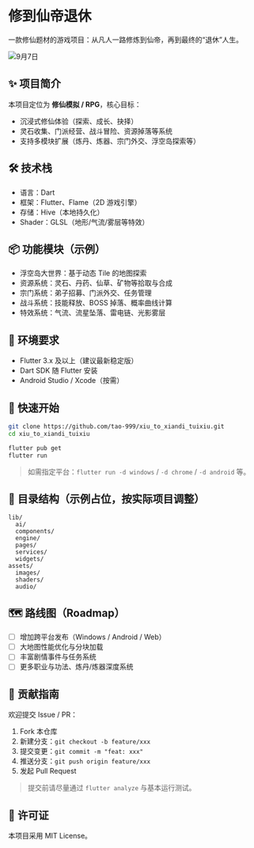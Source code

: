 # 修到仙帝退休

一款修仙题材的游戏项目：从凡人一路修炼到仙帝，再到最终的“退休”人生。

![9月7日](https://github.com/user-attachments/assets/7039d867-f299-4d29-a933-8d8282bcf844)


## ✨ 项目简介
本项目定位为 **修仙模拟 / RPG**，核心目标：
- 沉浸式修仙体验（探索、成长、抉择）
- 灵石收集、门派经营、战斗冒险、资源掉落等系统
- 支持多模块扩展（炼丹、炼器、宗门外交、浮空岛探索等）

## 🛠 技术栈
- 语言：Dart
- 框架：Flutter、Flame（2D 游戏引擎）
- 存储：Hive（本地持久化）
- Shader：GLSL（地形/气流/雾层等特效）

## 📦 功能模块（示例）
- 浮空岛大世界：基于动态 Tile 的地图探索
- 资源系统：灵石、丹药、仙草、矿物等拾取与合成
- 宗门系统：弟子招募、门派外交、任务管理
- 战斗系统：技能释放、BOSS 掉落、概率曲线计算
- 特效系统：气流、流星坠落、雷电链、光影雾层

## 🔧 环境要求
- Flutter 3.x 及以上（建议最新稳定版）
- Dart SDK 随 Flutter 安装
- Android Studio / Xcode（按需）

## 🚀 快速开始
```bash
git clone https://github.com/tao-999/xiu_to_xiandi_tuixiu.git
cd xiu_to_xiandi_tuixiu

flutter pub get
flutter run
```

> 如需指定平台：`flutter run -d windows` / `-d chrome` / `-d android` 等。

## 📁 目录结构（示例占位，按实际项目调整）
```
lib/
  ai/
  components/
  engine/
  pages/
  services/
  widgets/
assets/
  images/
  shaders/
  audio/
```

## 🗺 路线图（Roadmap）
- [ ] 增加跨平台发布（Windows / Android / Web）
- [ ] 大地图性能优化与分块加载
- [ ] 丰富剧情事件与任务系统
- [ ] 更多职业与功法、炼丹/炼器深度系统

## 🤝 贡献指南
欢迎提交 Issue / PR：
1. Fork 本仓库
2. 新建分支：`git checkout -b feature/xxx`
3. 提交变更：`git commit -m "feat: xxx"`
4. 推送分支：`git push origin feature/xxx`
5. 发起 Pull Request

> 提交前请尽量通过 `flutter analyze` 与基本运行测试。

## 📜 许可证
本项目采用 MIT License。
